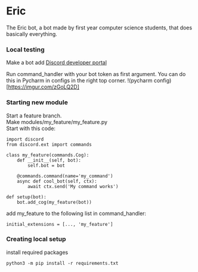 # Eric
The Eric bot, a bot made by first year computer science students, that does basically everything.

### Local testing
Make a bot add [Discord developer portal](https://discord.com/developer)

Run command_handler with your bot token as first argument.
You can do this in Pycharm in configs in the right top corner.
!(pycharm config)[https://imgur.com/zGoLQ2D]

### Starting new module
Start a feature branch.  
Make modules/my_feature/my_feature.py  
Start with this code:  

    import discord
    from discord.ext import commands

    class my_feature(commands.Cog):
        def __init__(self, bot):
            self.bot = bot
    
        @commands.command(name='my_command')
        async def cool_bot(self, ctx):
            await ctx.send('My command works')

    def setup(bot):
        bot.add_cog(my_feature(bot))

add my_feature to the following list in command_handler:

    initial_extensions = [..., 'my_feature']
    
### Creating local setup 
install required packages
    
    python3 -m pip install -r requirements.txt
